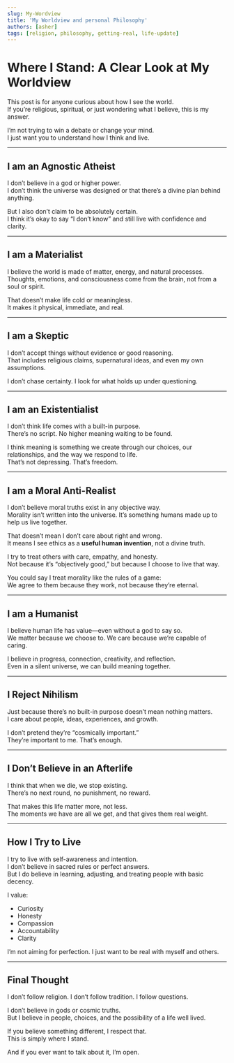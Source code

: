```yaml
---
slug: My-Wordview
title: 'My Worldview and personal Philosophy'
authors: [asher]
tags: [religion, philosophy, getting-real, life-update]
---
```


# Where I Stand: A Clear Look at My Worldview

This post is for anyone curious about how I see the world.  
If you’re religious, spiritual, or just wondering what I believe, this is my answer.

I’m not trying to win a debate or change your mind.  
I just want you to understand how I think and live.

---

## I am an Agnostic Atheist

I don’t believe in a god or higher power.  
I don’t think the universe was designed or that there’s a divine plan behind anything.

But I also don’t claim to be absolutely certain.  
I think it’s okay to say “I don’t know” and still live with confidence and clarity.

---

## I am a Materialist

I believe the world is made of matter, energy, and natural processes.  
Thoughts, emotions, and consciousness come from the brain, not from a soul or spirit.

That doesn’t make life cold or meaningless.  
It makes it physical, immediate, and real.

---

## I am a Skeptic

I don’t accept things without evidence or good reasoning.  
That includes religious claims, supernatural ideas, and even my own assumptions.

I don’t chase certainty. I look for what holds up under questioning.

---

## I am an Existentialist

I don’t think life comes with a built-in purpose.  
There’s no script. No higher meaning waiting to be found.

I think meaning is something we create through our choices, our relationships, and the way we respond to life.  
That’s not depressing. That’s freedom.

---

## I am a Moral Anti-Realist

I don’t believe moral truths exist in any objective way.  
Morality isn’t written into the universe. It’s something humans made up to help us live together.

That doesn’t mean I don’t care about right and wrong.  
It means I see ethics as a **useful human invention**, not a divine truth.

I try to treat others with care, empathy, and honesty.  
Not because it’s “objectively good,” but because I choose to live that way.

You could say I treat morality like the rules of a game:  
We agree to them because they work, not because they’re eternal.

---

## I am a Humanist

I believe human life has value—even without a god to say so.  
We matter because we choose to. We care because we’re capable of caring.

I believe in progress, connection, creativity, and reflection.  
Even in a silent universe, we can build meaning together.

---

## I Reject Nihilism

Just because there’s no built-in purpose doesn’t mean nothing matters.  
I care about people, ideas, experiences, and growth.

I don’t pretend they’re “cosmically important.”  
They’re important to me. That’s enough.

---

## I Don’t Believe in an Afterlife

I think that when we die, we stop existing.  
There’s no next round, no punishment, no reward.

That makes this life matter more, not less.  
The moments we have are all we get, and that gives them real weight.

---

## How I Try to Live

I try to live with self-awareness and intention.  
I don’t believe in sacred rules or perfect answers.  
But I do believe in learning, adjusting, and treating people with basic decency.

I value:

- Curiosity  
- Honesty  
- Compassion  
- Accountability  
- Clarity

I’m not aiming for perfection. I just want to be real with myself and others.

---

## Final Thought

I don’t follow religion. I don’t follow tradition. I follow questions.

I don’t believe in gods or cosmic truths.  
But I believe in people, choices, and the possibility of a life well lived.

If you believe something different, I respect that.  
This is simply where I stand.

And if you ever want to talk about it, I’m open.